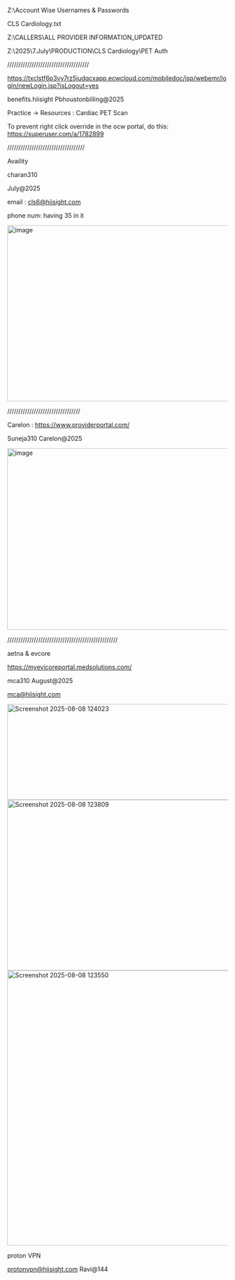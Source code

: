 
Z:\Account Wise Usernames & Passwords

CLS Cardiology.txt

Z:\CALLERS\ALL PROVIDER INFORMATION_UPDATED

Z:\2025\7.July\PRODUCTION\CLS Cardiology\PET Auth

/////////////////////////////////////

https://txclstf6p3vy7rz5judqcxapp.ecwcloud.com/mobiledoc/jsp/webemr/login/newLogin.jsp?isLogout=yes

benefits.hiisight
Pbhoustonbilling@2025

Practice -> Resources : Cardiac PET Scan


To prevent right click override in the ocw portal, do this: https://superuser.com/a/1782899

///////////////////////////////////

Availity

charan310 

July@2025

email : cls6@hiisight.com



phone num: having 35 in it

<img width="675" height="401" alt="image" src="https://github.com/user-attachments/assets/47f1ac5e-0ec9-4d40-b287-a14569cad4cb" />




/////////////////////////////////


Carelon : https://www.providerportal.com/

Suneja310
Carelon@2025


<img width="573" height="414" alt="image" src="https://github.com/user-attachments/assets/08a0efb7-76d2-4d22-b2c8-7ddd49ab3444" />


//////////////////////////////////////////////////

aetna & evcore

https://myevicoreportal.medsolutions.com/

mca310 August@2025

mca@hiisight.com





<img width="586" height="218" alt="Screenshot 2025-08-08 124023" src="https://github.com/user-attachments/assets/5bd8e20f-0ef3-4b00-aed5-c2ce63bca7c6" />
<img width="712" height="389" alt="Screenshot 2025-08-08 123809" src="https://github.com/user-attachments/assets/a726a2ea-4280-4710-b742-415bc66b93a1" />
<img width="529" height="627" alt="Screenshot 2025-08-08 123550" src="https://github.com/user-attachments/assets/3fac1768-4d1d-4715-8698-dbcfc4e2d3b5" />


proton VPN

protonvpn@hiisight.com
Ravi@144

